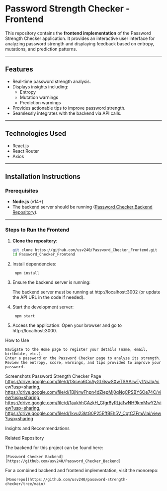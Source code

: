 # Password Strength Checker - Frontend

This repository contains the **frontend implementation** of the Password Strength Checker application. It provides an interactive user interface for analyzing password strength and displaying feedback based on entropy, mutations, and prediction patterns.

---

## Features
- Real-time password strength analysis.
- Displays insights including:
  - Entropy
  - Mutation warnings
  - Prediction warnings
- Provides actionable tips to improve password strength.
- Seamlessly integrates with the backend via API calls.

---

## Technologies Used
- React.js
- React Router
- Axios

---

## Installation Instructions

### Prerequisites
- **Node.js** (v14+)
- The backend server should be running ([Password Checker Backend Repository](https://github.com/usv240/Password_Checker_Backend)).

---

### Steps to Run the Frontend

1. **Clone the repository**:
   ```bash
   git clone https://github.com/usv240/Password_Checker_Frontend.git
   cd Password_Checker_Frontend

2. Install dependencies:

        npm install

3. Ensure the backend server is running:

    The backend server must be running at http://localhost:3002 (or update the API URL in the code if needed).

4. Start the development server:

        npm start

5. Access the application:
        Open your browser and go to http://localhost:3000.

How to Use

    Navigate to the Home page to register your details (name, email, birthdate, etc.).
    Enter a password on the Password Checker page to analyze its strength.
    Review the entropy, score, warnings, and tips provided to improve your password.

Screenshots
Password Strength Checker Page
https://drive.google.com/file/d/13rcea6CnAyGL6swSXwTSAArwTy1NrJIq/view?usp=sharing, 
https://drive.google.com/file/d/1BjNrwFhpn4dZlepMj0qNgCPSBY6Oe74C/view?usp=sharing, 
https://drive.google.com/file/d/1aukhhGAzkH_Gfgr8yRLja1wNH9kmMwY2/view?usp=sharing,
https://drive.google.com/file/d/1kvu23ktG0P25EffBEh5V_CgtCZFmA1ai/view?usp=sharing

Insights and Recommendations

Related Repository

The backend for this project can be found here:

    [Password Checker Backend](https://github.com/usv240/Password_Checker_Backend)

For a combined backend and frontend implementation, visit the monorepo:

    [Monorepo](https://github.com/usv240/password-strength-checker/tree/main)
